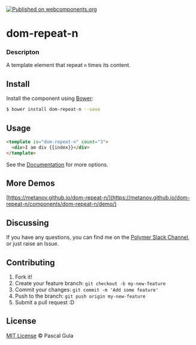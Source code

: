 [![Published on webcomponents.org](https://img.shields.io/badge/webcomponents.org-published-blue.svg?style=flat-square)](https://www.webcomponents.org/element/GeoloeG/dom-repeat-n)

# dom-repeat-n

### Descripton

A template element that repeat `n` times its content.

## Install

Install the component using [Bower](http://bower.io/):

```sh
$ bower install dom-repeat-n --save
```

## Usage

<!---
```
<custom-element-demo>
  <template>
    <link rel="import" href="dom-repeat-n.html">
	  <next-code-block></next-code-block>
  </template>
</custom-element-demo>
```
-->
```html
<template is="dom-repeat-n" count="3">
  <div>I am div {{index}}</div>
</template>
```

See the [Documentation](https://metanov.github.io/dom-repeat-n/) for more options.

## More Demos

[https://metanov.github.io/dom-repeat-n/](https://metanov.github.io/dom-repeat-n/components/dom-repeat-n/demo/)

## Discussing

If you have any questions, you can find me on the [Polymer Slack Channel](https://polymer.slack.com/), or just raise an Issue.

## Contributing

1. Fork it!
2. Create your feature branch: `git checkout -b my-new-feature`
3. Commit your changes: `git commit -m 'Add some feature'`
4. Push to the branch: `git push origin my-new-feature`
5. Submit a pull request :D

## License

[MIT License](http://opensource.org/licenses/MIT) © Pascal Gula
